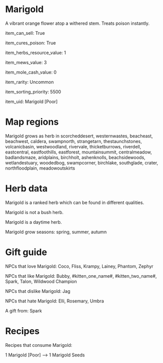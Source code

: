 # Marigold

A vibrant orange flower atop a withered stem. Treats poison instantly.

item_can_sell: True

item_cures_poison: True

item_herbs_resource_value: 1

item_mews_value: 3

item_mole_cash_value: 0

item_rarity: Uncommon

item_sorting_priority: 5500

item_uid: Marigold [Poor]

# Map regions

Marigold grows as herb in scorcheddesert, westernwastes, beacheast, beachwest, caldera, swampnorth, strangetarn, thestaunchstones, volcanicbasin, westwoodland, rivervale, thicketburrows, riverdell, eastcentral, eastfoothills, eastforest, mountainsummit, centralmeadow, badlandsmaze, aridplains, birchholt, ashenknolls, beachsidewoods, wetlandestuary, woodedbog, swampcorner, birchlake, southglade, crater, northfloodplain, meadowoutskirts

# Herb data

Marigold is a ranked herb which can be found in different qualities.

Marigold is not a bush herb.

Marigold is a daytime herb.

Marigold grow seasons: spring, summer, autumn

# Gift guide

NPCs that love Marigold: Coco, Fliss, Krampy, Lainey, Phantom, Zephyr

NPCs that like Marigold: Bubby, #kitten_one_name#, #kitten_two_name#, Spark, Talon, Wildwood Champion

NPCs that dislike Marigold: Jag

NPCs that hate Marigold: Elli, Rosemary, Umbra

A gift from: Spark

# Recipes

Recipes that consume Marigold:

1 Marigold [Poor] --> 1 Marigold Seeds